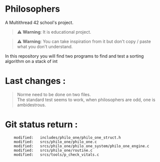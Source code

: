 # Philosophers
A Multithread 42 school's project. 

> :warning: **Warning**: It is educational project.

> :warning: **Warning**: You can take inspiration from it but don't copy / paste what you don't understand.

In this repository you will find two programs to find and test a sorting algorithm on a stack of int

# Last changes :
> Norme need to be done on two files.  
> The standard test seems to work, when philosophers are odd, one is ambidestrous.  

# Git status return :

        modified:   includes/philo_one/philo_one_struct.h
        modified:   srcs/philo_one/philo_one.c
        modified:   srcs/philo_one/philo_one_system/philo_one_engine.c
        modified:   srcs/philo_one/routine.c
        modified:   srcs/tools/p_check_vitals.c
